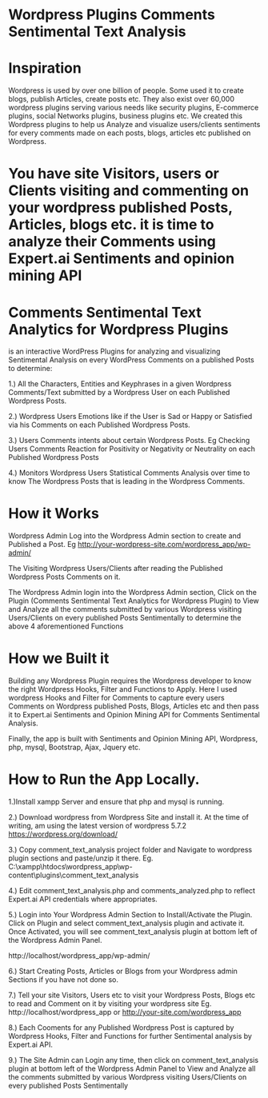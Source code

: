 # Wordpress Plugins Comments Sentimental Text Analysis

# Inspiration

Wordpress is used by over one billion of people. Some used it to create blogs, publish Articles, create posts etc. They also exist over 60,000 wordpress plugins serving various needs like security plugins, E-commerce plugins, social Networks plugins, business plugins etc.
We created this Wordpress plugins to help us Analyze and visualize users/clients sentiments for every comments made on each posts, blogs, articles etc published on Wordpress.

# You have site Visitors, users or Clients visiting and commenting on your wordpress published Posts, Articles, blogs etc. it is time to analyze their Comments using Expert.ai Sentiments and opinion mining API

# Comments Sentimental Text Analytics for Wordpress Plugins 

is an interactive WordPress Plugins for analyzing and visualizing Sentimental Analysis on every WordPress Comments on a published Posts to determine:

 1.) All the Characters, Entities and Keyphrases in a given Wordpress Comments/Text submitted by a Wordpress User on each Published Wordpress Posts.

 2.) Wordpress Users Emotions like if the User is Sad or Happy or Satisfied via his Comments on each Published Wordpress Posts.

 3.) Users Comments intents about certain Wordpress Posts. Eg Checking Users Comments Reaction for Positivity or Negativity or Neutrality on each Published Wordpress Posts

 4.) Monitors Wordpress Users Statistical Comments Analysis over time to know The Wordpress Posts that is leading in the Wordpress Comments.

# How it Works

Wordpress Admin Log into the Wordpress Admin section to create and Published a Post. Eg http://your-wordpress-site.com/wordpress_app/wp-admin/

The Visiting Wordpress Users/Clients after reading the Published Wordpress Posts Comments on it.

The Wordpress Admin login into the Wordpress Admin section, Click on the Plugin (Comments Sentimental Text Analytics for Wordpress Plugin) to View and Analyze all the comments submitted by various Wordpress visiting Users/Clients on every published Posts Sentimentally to determine the above 4 aforementioned Functions

# How we Built it

Building any Wordpress Plugin requires the Wordpress developer to know the right Wordpress Hooks, Filter and Functions to Apply. Here I used wordpress Hooks and Filter for Comments to capture every users Comments on Wordpress published Posts, Blogs, Articles etc and then pass it to Expert.ai Sentiments and Opinion Mining API for Comments Sentimental Analysis.

Finally, the app is built with Sentiments and Opinion Mining API, Wordpress, php, mysql, Bootstrap, Ajax, Jquery etc.
 
 
# How to Run the App Locally.

1.)Install xampp Server and ensure that php and mysql is running.

2.) Download wordpress from Wordpress Site and install it. At the time of writing, am using the latest version of wordpress 5.7.2
https://wordpress.org/download/


3.) Copy comment_text_analysis project folder and Navigate to wordpress plugin sections and paste/unzip it there. Eg.
C:\xampp\htdocs\wordpress_app\wp-content\plugins\comment_text_analysis

4.) Edit comment_text_analysis.php and comments_analyzed.php to reflect Expert.ai API credentials where appropriates.


5.) Login into Your Wordpress Admin Section to Install/Activate the Plugin.  Click on Plugin and select comment_text_analysis plugin and activate it. Once Activated,
you will see comment_text_analysis plugin at bottom left of the Wordpress Admin Panel.

 http://localhost/wordpress_app/wp-admin/



6.) Start Creating Posts, Articles or Blogs from your Wordpress admin Sections if you have not done so.

7.) Tell your site Visitors, Users etc to visit your Wordpress Posts, Blogs etc to read and Comment on it by visiting your wordpress site
Eg. http://localhost/wordpress_app or http://your-site.com/wordpress_app

8.) Each Cooments for any Published Wordpress Post is captured by Wordpress Hooks, Filter and Functions for further Sentimental analysis by Expert.ai API.

9.) The Site Admin can Login any time, then click on comment_text_analysis plugin at bottom left of the Wordpress Admin Panel to 
View and Analyze all the comments submitted by various Wordpress visiting Users/Clients on every published Posts Sentimentally 

